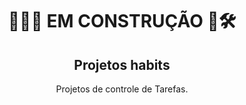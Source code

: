<div align="center">
<h1>👷🏾🧱 EM CONSTRUÇÃO 👷🛠️</h1>

<h2>Projetos habits</h2>
Projetos de controle de Tarefas.
</div>
